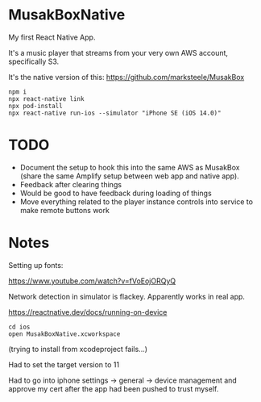 # MusakBoxNative

My first React Native App.

It's a music player that streams from your very own AWS account, specifically S3.

It's the native version of this: https://github.com/marksteele/MusakBox


```
npm i
npx react-native link
npx pod-install
npx react-native run-ios --simulator "iPhone SE (iOS 14.0)"
```

# TODO

* Document the setup to hook this into the same AWS as MusakBox (share the same Amplify setup between web app and native app).
* Feedback after clearing things
* Would be good to have feedback during loading of things
* Move everything related to the player instance controls into service to make remote buttons work

# Notes

Setting up fonts:

https://www.youtube.com/watch?v=fVoEojORQyQ

Network detection in simulator is flackey. Apparently works in real app.

https://reactnative.dev/docs/running-on-device

```
cd ios
open MusakBoxNative.xcworkspace
```
(trying to install from xcodeproject fails...)

Had to set the target version to 11

Had to go into iphone settings -> general -> device management
and approve my cert after the app had been pushed to trust myself.


